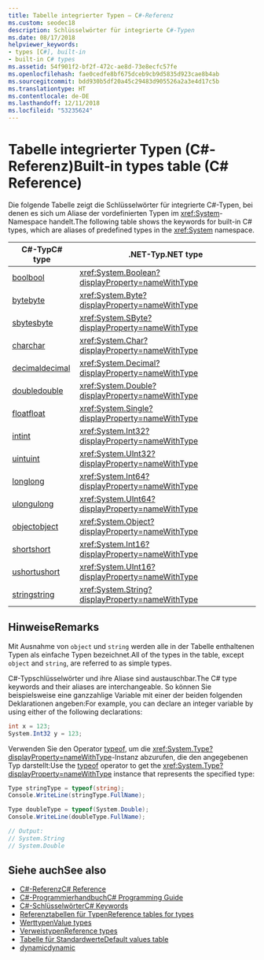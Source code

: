 ```yaml
---
title: Tabelle integrierter Typen – C#-Referenz
ms.custom: seodec18
description: Schlüsselwörter für integrierte C#-Typen
ms.date: 08/17/2018
helpviewer_keywords:
- types [C#], built-in
- built-in C# types
ms.assetid: 54f901f2-bf2f-472c-ae8d-73e8ecfc57fe
ms.openlocfilehash: fae0cedfe8bf675dceb9cb9d5835d923cae8b4ab
ms.sourcegitcommit: bdd930b5df20a45c29483d905526a2a3e4d17c5b
ms.translationtype: HT
ms.contentlocale: de-DE
ms.lasthandoff: 12/11/2018
ms.locfileid: "53235624"
---
```

# <a name="built-in-types-table-c-reference"></a><span data-ttu-id="90e84-103">Tabelle integrierter Typen (C#-Referenz)</span><span class="sxs-lookup"><span data-stu-id="90e84-103">Built-in types table (C# Reference)</span></span>

<span data-ttu-id="90e84-104">Die folgende Tabelle zeigt die Schlüsselwörter für integrierte C#-Typen, bei denen es sich um Aliase der vordefinierten Typen im <xref:System>-Namespace handelt.</span><span class="sxs-lookup"><span data-stu-id="90e84-104">The following table shows the keywords for built-in C# types, which are aliases of predefined types in the <xref:System> namespace.</span></span>  
  
|<span data-ttu-id="90e84-105">C#-Typ</span><span class="sxs-lookup"><span data-stu-id="90e84-105">C# type</span></span>|<span data-ttu-id="90e84-106">.NET-Typ</span><span class="sxs-lookup"><span data-stu-id="90e84-106">.NET type</span></span>|  
|--------------|-------------------------|  
|[<span data-ttu-id="90e84-107">bool</span><span class="sxs-lookup"><span data-stu-id="90e84-107">bool</span></span>](bool.md)|<xref:System.Boolean?displayProperty=nameWithType>|  
|[<span data-ttu-id="90e84-108">byte</span><span class="sxs-lookup"><span data-stu-id="90e84-108">byte</span></span>](byte.md)|<xref:System.Byte?displayProperty=nameWithType>|  
|[<span data-ttu-id="90e84-109">sbyte</span><span class="sxs-lookup"><span data-stu-id="90e84-109">sbyte</span></span>](sbyte.md)|<xref:System.SByte?displayProperty=nameWithType>|  
|[<span data-ttu-id="90e84-110">char</span><span class="sxs-lookup"><span data-stu-id="90e84-110">char</span></span>](char.md)|<xref:System.Char?displayProperty=nameWithType>|  
|[<span data-ttu-id="90e84-111">decimal</span><span class="sxs-lookup"><span data-stu-id="90e84-111">decimal</span></span>](decimal.md)|<xref:System.Decimal?displayProperty=nameWithType>|  
|[<span data-ttu-id="90e84-112">double</span><span class="sxs-lookup"><span data-stu-id="90e84-112">double</span></span>](double.md)|<xref:System.Double?displayProperty=nameWithType>|  
|[<span data-ttu-id="90e84-113">float</span><span class="sxs-lookup"><span data-stu-id="90e84-113">float</span></span>](float.md)|<xref:System.Single?displayProperty=nameWithType>|  
|[<span data-ttu-id="90e84-114">int</span><span class="sxs-lookup"><span data-stu-id="90e84-114">int</span></span>](int.md)|<xref:System.Int32?displayProperty=nameWithType>|  
|[<span data-ttu-id="90e84-115">uint</span><span class="sxs-lookup"><span data-stu-id="90e84-115">uint</span></span>](uint.md)|<xref:System.UInt32?displayProperty=nameWithType>|  
|[<span data-ttu-id="90e84-116">long</span><span class="sxs-lookup"><span data-stu-id="90e84-116">long</span></span>](long.md)|<xref:System.Int64?displayProperty=nameWithType>|  
|[<span data-ttu-id="90e84-117">ulong</span><span class="sxs-lookup"><span data-stu-id="90e84-117">ulong</span></span>](ulong.md)|<xref:System.UInt64?displayProperty=nameWithType>|  
|[<span data-ttu-id="90e84-118">object</span><span class="sxs-lookup"><span data-stu-id="90e84-118">object</span></span>](object.md)|<xref:System.Object?displayProperty=nameWithType>|  
|[<span data-ttu-id="90e84-119">short</span><span class="sxs-lookup"><span data-stu-id="90e84-119">short</span></span>](short.md)|<xref:System.Int16?displayProperty=nameWithType>|  
|[<span data-ttu-id="90e84-120">ushort</span><span class="sxs-lookup"><span data-stu-id="90e84-120">ushort</span></span>](ushort.md)|<xref:System.UInt16?displayProperty=nameWithType>|  
|[<span data-ttu-id="90e84-121">string</span><span class="sxs-lookup"><span data-stu-id="90e84-121">string</span></span>](string.md)|<xref:System.String?displayProperty=nameWithType>|  
  
## <a name="remarks"></a><span data-ttu-id="90e84-122">Hinweise</span><span class="sxs-lookup"><span data-stu-id="90e84-122">Remarks</span></span>

<span data-ttu-id="90e84-123">Mit Ausnahme von `object` und `string` werden alle in der Tabelle enthaltenen Typen als einfache Typen bezeichnet.</span><span class="sxs-lookup"><span data-stu-id="90e84-123">All of the types in the table, except `object` and `string`, are referred to as simple types.</span></span>  
  
<span data-ttu-id="90e84-124">C#-Typschlüsselwörter und ihre Aliase sind austauschbar.</span><span class="sxs-lookup"><span data-stu-id="90e84-124">The C# type keywords and their aliases are interchangeable.</span></span> <span data-ttu-id="90e84-125">So können Sie beispielsweise eine ganzzahlige Variable mit einer der beiden folgenden Deklarationen angeben:</span><span class="sxs-lookup"><span data-stu-id="90e84-125">For example, you can declare an integer variable by using either of the following declarations:</span></span>  

```csharp
int x = 123;
System.Int32 y = 123;
```

<span data-ttu-id="90e84-126">Verwenden Sie den Operator [typeof](typeof.md), um die <xref:System.Type?displayProperty=nameWithType>-Instanz abzurufen, die den angegebenen Typ darstellt:</span><span class="sxs-lookup"><span data-stu-id="90e84-126">Use the [typeof](typeof.md) operator to get the <xref:System.Type?displayProperty=nameWithType> instance that represents the specified type:</span></span>

```csharp
Type stringType = typeof(string);
Console.WriteLine(stringType.FullName);

Type doubleType = typeof(System.Double);
Console.WriteLine(doubleType.FullName);

// Output:
// System.String
// System.Double
```

## <a name="see-also"></a><span data-ttu-id="90e84-127">Siehe auch</span><span class="sxs-lookup"><span data-stu-id="90e84-127">See also</span></span>

- [<span data-ttu-id="90e84-128">C#-Referenz</span><span class="sxs-lookup"><span data-stu-id="90e84-128">C# Reference</span></span>](../../../csharp/language-reference/index.md)
- [<span data-ttu-id="90e84-129">C#-Programmierhandbuch</span><span class="sxs-lookup"><span data-stu-id="90e84-129">C# Programming Guide</span></span>](../../../csharp/programming-guide/index.md)
- [<span data-ttu-id="90e84-130">C#-Schlüsselwörter</span><span class="sxs-lookup"><span data-stu-id="90e84-130">C# Keywords</span></span>](index.md)
- [<span data-ttu-id="90e84-131">Referenztabellen für Typen</span><span class="sxs-lookup"><span data-stu-id="90e84-131">Reference tables for types</span></span>](reference-tables-for-types.md)
- [<span data-ttu-id="90e84-132">Werttypen</span><span class="sxs-lookup"><span data-stu-id="90e84-132">Value types</span></span>](value-types.md)
- [<span data-ttu-id="90e84-133">Verweistypen</span><span class="sxs-lookup"><span data-stu-id="90e84-133">Reference types</span></span>](reference-types.md)
- [<span data-ttu-id="90e84-134">Tabelle für Standardwerte</span><span class="sxs-lookup"><span data-stu-id="90e84-134">Default values table</span></span>](default-values-table.md)
- [<span data-ttu-id="90e84-135">dynamic</span><span class="sxs-lookup"><span data-stu-id="90e84-135">dynamic</span></span>](dynamic.md)

